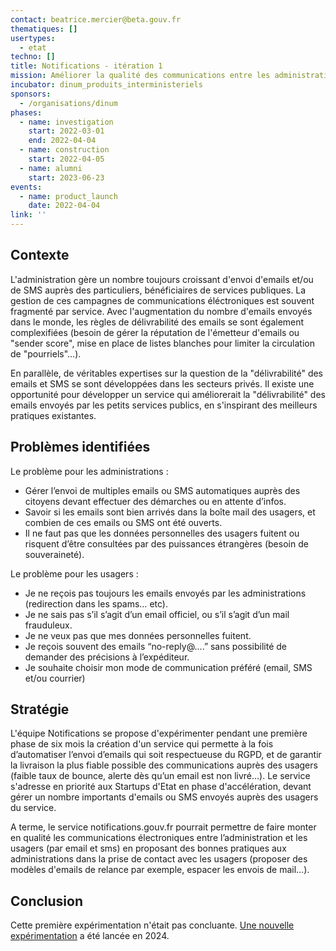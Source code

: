 ```yaml
---
contact: beatrice.mercier@beta.gouv.fr
thematiques: []
usertypes:
  - etat
techno: []
title: Notifications - itération 1
mission: Améliorer la qualité des communications entre les administrations et les citoyens
incubator: dinum_produits_interministeriels
sponsors:
  - /organisations/dinum
phases:
  - name: investigation
    start: 2022-03-01
    end: 2022-04-04
  - name: construction
    start: 2022-04-05
  - name: alumni
    start: 2023-06-23
events:
  - name: product_launch
    date: 2022-04-04
link: ''
---
```

## Contexte

L'administration gère un nombre toujours croissant d'envoi d'emails et/ou de SMS auprès des particuliers, bénéficiaires de services publiques. La gestion de ces campagnes de communications éléctroniques est souvent fragmenté par service. Avec l'augmentation du nombre d'emails envoyés dans le monde, les règles de délivrabilité des emails se sont également complexifiées (besoin de gérer la réputation de l'émetteur d'emails ou "sender score", mise en place de listes blanches pour limiter la circulation de "pourriels"...).

En parallèle, de véritables expertises sur la question de la "délivrabilité" des emails et SMS se sont développées dans les secteurs privés. Il existe une opportunité pour développer un service qui améliorerait la "délivrabilité" des emails envoyés par les petits services publics, en s'inspirant des meilleurs pratiques existantes.

## Problèmes identifiées

Le problème pour les administrations :

- Gérer l’envoi de multiples emails ou SMS automatiques auprès des citoyens devant effectuer des démarches ou en attente d’infos.
- Savoir si les emails sont bien arrivés dans la boîte mail des usagers, et combien de ces emails ou SMS ont été ouverts.
- Il ne faut pas que les données personnelles des usagers fuitent ou risquent d’être consultées par des puissances étrangères (besoin de souveraineté).

Le problème pour les usagers :

- Je ne reçois pas toujours les emails envoyés par les administrations (redirection dans les spams… etc).
- Je ne sais pas s’il s’agit d’un email officiel, ou s’il s’agit d’un mail frauduleux.
- Je ne veux pas que mes données personnelles fuitent.
- Je reçois souvent des emails “no-reply@....” sans possibilité de demander des précisions à l’expéditeur.
- Je souhaite choisir mon mode de communication préféré (email, SMS et/ou courrier)

## Stratégie

L'équipe Notifications se propose d'expérimenter pendant une première phase de six mois la création d'un service qui permette à la fois d’automatiser l’envoi d’emails qui soit respectueuse du RGPD, et de garantir la livraison la plus fiable possible des communications auprès des usagers (faible taux de bounce, alerte dès qu’un email est non livré…). Le service s'adresse en priorité aux Startups d'Etat en phase d'accélération, devant gérer un nombre importants d'emails ou SMS envoyés auprès des usagers du service.

A terme, le service notifications.gouv.fr pourrait permettre de faire monter en qualité les communications électroniques entre l’administration et les usagers (par email et sms) en proposant des bonnes pratiques aux administrations dans la prise de contact avec les usagers (proposer des modèles d'emails de relance par exemple, espacer les envois de mail…).


## Conclusion

Cette première expérimentation n'était pas concluante.
[Une nouvelle expérimentation](notifications-v2) a été lancée en 2024.